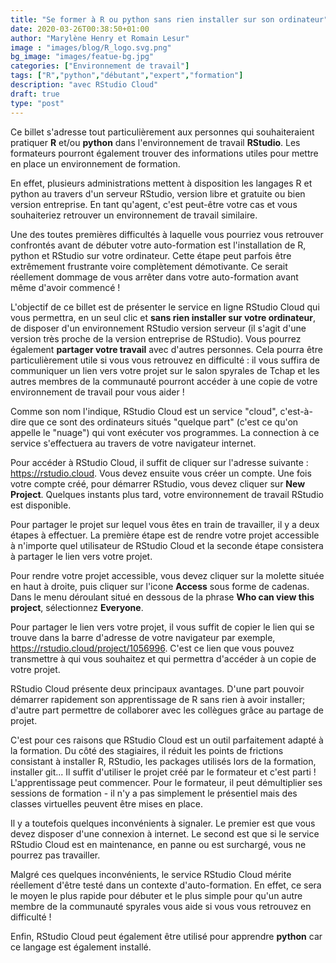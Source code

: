 ```yaml
---
title: "Se former à R ou python sans rien installer sur son ordinateur"
date: 2020-03-26T00:38:50+01:00
author: "Marylène Henry et Romain Lesur"
image : "images/blog/R_logo.svg.png"
bg_image: "images/featue-bg.jpg"
categories: ["Environnement de travail"]
tags: ["R","python","débutant","expert","formation"]
description: "avec RStudio Cloud"
draft: true
type: "post"
---
```


Ce billet s'adresse tout particulièrement aux personnes qui souhaiteraient
pratiquer **R** et/ou **python** dans l'environnement de travail **RStudio**.
Les formateurs pourront également trouver des informations utiles pour mettre
en place un environnement de formation.

En effet, plusieurs administrations mettent à disposition les langages R et
python au travers d'un serveur RStudio, version libre et gratuite ou bien
version entreprise. En tant qu'agent, c'est peut-être votre cas et vous
souhaiteriez retrouver un environnement de travail similaire.

Une des toutes premières difficultés à laquelle vous pourriez vous retrouver
confrontés avant de débuter votre auto-formation est l'installation de R,
python et RStudio sur votre ordinateur. Cette étape peut parfois être
extrêmement frustrante voire complètement démotivante. Ce serait réellement
dommage de vous arrêter dans votre auto-formation avant même d'avoir commencé !

L'objectif de ce billet est de présenter le service en ligne RStudio Cloud qui
vous permettra, en un seul clic et **sans rien installer sur votre
ordinateur**, de disposer d'un environnement RStudio version serveur (il s'agit
d'une version très proche de la version entreprise de RStudio). Vous pourrez
également **partager votre travail** avec d'autres personnes. Cela pourra être
particulièrement utile si vous vous retrouvez en difficulté : il vous suffira
de communiquer un lien vers votre projet sur le salon spyrales de Tchap et les
autres membres de la communauté pourront accéder à une copie de votre
environnement de travail pour vous aider !

Comme son nom l'indique, RStudio Cloud est un service "cloud", c'est-à-dire que
ce sont des ordinateurs situés "quelque part" (c'est ce qu'on appelle le
"nuage") qui vont exécuter vos programmes. La connection à ce service
s'effectuera au travers de votre navigateur internet.

Pour accéder à RStudio Cloud, il suffit de cliquer sur l'adresse suivante :
<https://rstudio.cloud>. Vous devez ensuite vous créer un compte. Une fois
votre compte créé, pour démarrer RStudio, vous devez cliquer sur **New
Project**. Quelques instants plus tard, votre environnement de travail RStudio
est disponible.

Pour partager le projet sur lequel vous êtes en train de travailler, il y a
deux étapes à effectuer. La première étape est de rendre votre projet
accessible à n'importe quel utilisateur de RStudio Cloud et la seconde étape
consistera à partager le lien vers votre projet.

Pour rendre votre projet accessible, vous devez cliquer sur la molette située
en haut à droite, puis cliquer sur l'icone **Access** sous forme de cadenas.
Dans le menu déroulant situé en dessous de la phrase **Who can view this
project**, sélectionnez **Everyone**.

Pour partager le lien vers votre projet, il vous suffit de copier le lien qui
se trouve dans la barre d'adresse de votre navigateur par exemple,
<https://rstudio.cloud/project/1056996>. C'est ce lien que vous pouvez
transmettre à qui vous souhaitez et qui permettra d'accéder à un copie de votre
projet.

RStudio Cloud présente deux principaux avantages. D'une part pouvoir démarrer rapidement
son apprentissage de R sans rien à avoir installer; d'autre part permettre de collaborer avec
les collègues grâce au partage de projet.

C'est pour ces raisons que RStudio Cloud est un outil parfaitement adapté à la formation.
Du côté des stagiaires, il réduit les points de frictions consistant à installer R, RStudio,
les packages utilisés lors de la formation, installer git...
Il suffit d'utiliser le projet créé par le formateur et c'est parti ! L'apprentissage peut commencer.
Pour le formateur, il peut démultiplier ses sessions de formation - il n'y a pas simplement
le présentiel mais des classes virtuelles peuvent être mises en place.

Il y a toutefois quelques inconvénients à signaler. Le premier est que vous
devez disposer d'une connexion à internet. Le second est que si le service
RStudio Cloud est en maintenance, en panne ou est surchargé, vous ne pourrez
pas travailler.

Malgré ces quelques inconvénients, le service RStudio Cloud mérite réellement
d'être testé dans un contexte d'auto-formation. En effet, ce sera le moyen le
plus rapide pour débuter et le plus simple pour qu'un autre membre de la
communauté spyrales vous aide si vous vous retrouvez en difficulté !

Enfin, RStudio Cloud peut également être utilisé pour apprendre **python** car
ce langage est également installé.
